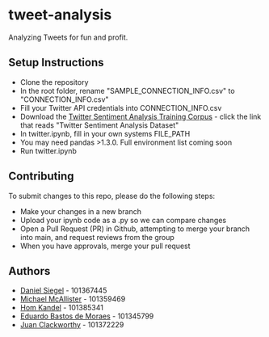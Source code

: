 # tweet-analysis
Analyzing Tweets for fun and profit.

## Setup Instructions
- Clone the repository
- In the root folder, rename "SAMPLE_CONNECTION_INFO.csv" to "CONNECTION_INFO.csv"
- Fill your Twitter API credentials into CONNECTION_INFO.csv
- Download the [Twitter Sentiment Analysis Training Corpus](http://thinknook.com/twitter-sentiment-analysis-training-corpus-dataset-2012-09-22/) - click the link that reads "Twitter Sentiment Analysis Dataset"
- In twitter.ipynb, fill in your own systems FILE_PATH
- You may need pandas >1.3.0. Full environment list coming soon
- Run twitter.ipynb

## Contributing
To submit changes to this repo, please do the following steps:
- Make your changes in a new branch
- Upload your ipynb code as a .py so we can compare changes
- Open a Pull Request (PR) in Github, attempting to merge your branch into main, and request reviews from the group
- When you have approvals, merge your pull request

## Authors
- [Daniel Siegel](https://github.com/danielmaxsiegel) - 101367445
- [Michael McAllister](https://github.com/michaeldavidmcallister) - 101359469
- [Hom Kandel](https://github.com/homnath008) - 101385341
- [Eduardo Bastos de Moraes](https://github.com/eduardomoraes) - 101345799
- [Juan Clackworthy](https://github.com/juanlukeclackworthy) - 101372229
